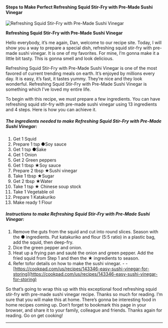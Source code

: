             

#### Steps to Make Perfect Refreshing Squid Stir-Fry with Pre-Made Sushi Vinegar

![Refreshing Squid Stir-Fry with Pre-Made Sushi Vinegar](https://img-global.cpcdn.com/recipes/5096560053452800/751x532cq70/refreshing-squid-stir-fry-with-pre-made-sushi-vinegar-recipe-main-photo.jpg)

**Refreshing Squid Stir-Fry with Pre-Made Sushi Vinegar**

Hello everybody, it’s me again, Dan, welcome to our recipe site. Today, I will show you a way to prepare a special dish, refreshing squid stir-fry with pre-made sushi vinegar. It is one of my favorites. For mine, I’m gonna make it a little bit tasty. This is gonna smell and look delicious.

Refreshing Squid Stir-Fry with Pre-Made Sushi Vinegar is one of the most favored of current trending meals on earth. It’s enjoyed by millions every day. It is easy, it’s fast, it tastes yummy. They’re nice and they look wonderful. Refreshing Squid Stir-Fry with Pre-Made Sushi Vinegar is something which I’ve loved my entire life.

To begin with this recipe, we must prepare a few ingredients. You can have refreshing squid stir-fry with pre-made sushi vinegar using 13 ingredients and 4 steps. Here is how you can achieve it.

##### The ingredients needed to make Refreshing Squid Stir-Fry with Pre-Made Sushi Vinegar:

1.  Get 1 Squid
2.  Prepare 1 tsp ●Soy sauce
3.  Get 1 tsp ●Sake
4.  Get 1 Onion
5.  Get 2 Green peppers
6.  Get 1 tbsp ★Soy sauce
7.  Prepare 2 tbsp ★Sushi vinegar
8.  Take 1 tbsp ★Sugar
9.  Get 2 tbsp ★Water
10.  Take 1 tsp ★ Chinese soup stock
11.  Take 1 Vegetable oil
12.  Prepare 1 Katakuriko
13.  Make ready 1 Flour

##### Instructions to make Refreshing Squid Stir-Fry with Pre-Made Sushi Vinegar:

1.  Remove the guts from the squid and cut into round slices. Season with the ● ingredients. Put katakuriko and flour (5:5 ratio) in a plastic bag, add the squid, then deep-fry.
2.  Dice the green pepper and onion.
3.  Heat up a frying pan and sauté the onion and green pepper. Add the fried squid from Step 1 and then the ★ ingredients to season.
4.  Refer tofor details on how to make the sushi vinegar. - - [https://cookpad.com/us/recipes/143346-easy-sushi-vinegar-for-storing](https://cookpad.com/us/recipes/143346-easy-sushi-vinegar-for-storing)

So that’s going to wrap this up with this exceptional food refreshing squid stir-fry with pre-made sushi vinegar recipe. Thanks so much for reading. I’m sure that you will make this at home. There’s gonna be interesting food in home recipes coming up. Don’t forget to bookmark this page in your browser, and share it to your family, colleague and friends. Thanks again for reading. Go on get cooking!

* * *